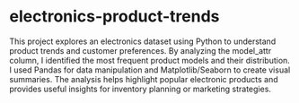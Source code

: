 # electronics-product-trends
This project explores an electronics dataset using Python to understand product trends and customer preferences. By analyzing the model_attr column, I identified the most frequent product models and their distribution. I used Pandas for data manipulation and Matplotlib/Seaborn to create visual summaries. The analysis helps highlight popular electronic products and provides useful insights for inventory planning or marketing strategies.
